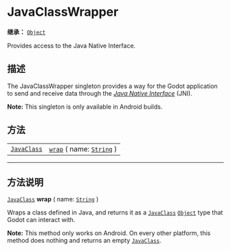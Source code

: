 <!-- ⚠ 请勿编辑本文件 ⚠ -->
<!-- 本文档使用脚本从 WeDot 引擎源码仓库生成。 -->
<!-- 生成脚本：https://github.com/WeDot-Engine/WeDot/tree/4.3/doc/tools/make_md.py； -->
<!-- 原文件：https://github.com/WeDot-Engine/WeDot/tree/4.3/doc/classes/JavaClassWrapper.xml。 -->

<div id="_class_javaclasswrapper"></div>

# JavaClassWrapper

**继承：** [`Object`](class_object.md)

Provides access to the Java Native Interface.

## 描述

The JavaClassWrapper singleton provides a way for the Godot application to send and receive data through the [*Java Native Interface*](https://developer.android.com/training/articles/perf-jni) (JNI).

 **Note:** This singleton is only available in Android builds.

## 方法

|||
|:-:|:--|
| [`JavaClass`](class_javaclass.md) | [`wrap`](class_javaclasswrappermd#class_javaclasswrapper_method_wrap) ( name: [`String`](class_string.md) ) |

<!-- rst-class:: classref-section-separator -->

---

## 方法说明

<div id="_class_javaclasswrapper_method_wrap"></div>

[`JavaClass`](class_javaclass.md) **wrap** ( name: [`String`](class_string.md) )<div id="class_javaclasswrapper_method_wrap"></div>

Wraps a class defined in Java, and returns it as a [`JavaClass`](class_javaclass.md) [`Object`](class_object.md) type that Godot can interact with.

 **Note:** This method only works on Android. On every other platform, this method does nothing and returns an empty [`JavaClass`](class_javaclass.md).

[^virtual]: 本方法通常需要用户覆盖才能生效。
[^const]: 本方法无副作用，不会修改该实例的任何成员变量。
[^vararg]: 本方法除了能接受在此处描述的参数外，还能够继续接受任意数量的参数。
[^constructor]: 本方法用于构造某个类型。
[^static]: 调用本方法无需实例，可直接使用类名进行调用。
[^operator]: 本方法描述的是使用本类型作为左操作数的有效运算符。
[^bitfield]: 这个值是由下列位标志构成位掩码的整数。
[^void]: 无返回值。
